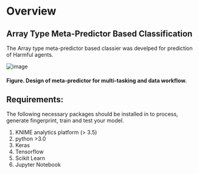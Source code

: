 # Overview
## Array Type Meta-Predictor Based Classification

The Array type meta-predictor based classier was develped for prediction of Harmful agents.

![image](https://user-images.githubusercontent.com/86823471/165199292-b97e61b8-2b5f-4230-91cb-1f8204e96ef3.png)
#### Figure. Design of meta-predictor for multi-tasking and data workflow. 

## Requirements:

The following necessary packages should be installed in to process, generate fingerprint, train and test your model.

1. KNIME analytics platform (> 3.5)
2. python >3.0
3. Keras
4. Tensorflow
5. Scikit Learn
6. Jupyter Notebook
